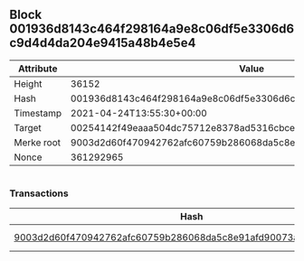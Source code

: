 ## Block 001936d8143c464f298164a9e8c06df5e3306d6c9d4d4da204e9415a48b4e5e4

Attribute | Value
--- | ---
Height | 36152
Hash | 001936d8143c464f298164a9e8c06df5e3306d6c9d4d4da204e9415a48b4e5e4
Timestamp | 2021-04-24T13:55:30+00:00
Target | 00254142f49eaaa504dc75712e8378ad5316cbcead634704b3734b6271167cc4
Merke root | 9003d2d60f470942762afc60759b286068da5c8e91afd90073a1c22e95b3d9fa
Nonce | 361292965

```

```

### Transactions

Hash | Amount
--- | ---
[9003d2d60f470942762afc60759b286068da5c8e91afd90073a1c22e95b3d9fa](9003d2d60f470942762afc60759b286068da5c8e91afd90073a1c22e95b3d9fa.md) | 10.00000000 SKEPTI 
